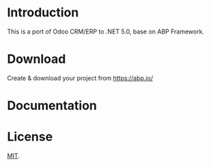 
# Introduction

This is a port of Odoo CRM/ERP to .NET 5.0, base on ABP Framework.
 
# Download

Create & download your project from https://abp.io/

# Documentation


# License

[MIT](LICENSE).
